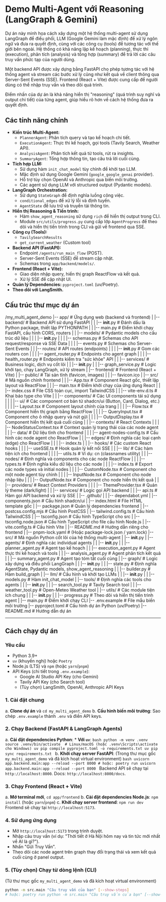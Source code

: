 # Demo Multi-Agent với Reasoning (LangGraph & Gemini)

Dự án này minh họa cách xây dựng một hệ thống multi-agent sử dụng LangGraph để điều phối, LLM (Google Gemini làm mặc định) để xử lý ngôn ngữ và đưa ra quyết định, cùng với các công cụ (tools) để tương tác với thế giới bên ngoài. Hệ thống có khả năng lập kế hoạch (planning), thực thi (execution), phân tích (analysis) và tổng hợp (summary) để trả lời các câu truy vấn phức tạp của người dùng.

Một backend API được xây dựng bằng FastAPI cho phép tương tác với hệ thống agent và stream các bước xử lý cũng như kết quả về client thông qua Server-Sent Events (SSE). Frontend (React + Vite) được cung cấp để người dùng có thể nhập truy vấn và theo dõi quá trình.

Điểm nhấn của dự án là khả năng hiển thị "reasoning" (quá trình suy nghĩ và output chi tiết) của từng agent, giúp hiểu rõ hơn về cách hệ thống đưa ra quyết định.

## Các tính năng chính

* **Kiến trúc Multi-Agent:**
    * `PlannerAgent`: Phân tích query và tạo kế hoạch chi tiết.
    * `ExecutionAgent`: Thực thi kế hoạch, gọi tools (Tavily Search, Weather API).
    * `AnalysisAgent`: Phân tích kết quả từ tools, rút ra insights.
    * `SummaryAgent`: Tổng hợp thông tin, tạo câu trả lời cuối cùng.
* **Tích hợp LLM:**
    * Sử dụng hàm `init_chat_model` tùy chỉnh để khởi tạo LLM.
    * Mặc định sử dụng Google Gemini (`google_google_genai` provider).
    * Hỗ trợ tùy chọn OpenAI và Anthropic qua biến môi trường.
    * Các agent sử dụng LLM với structured output (Pydantic models).
* **LangGraph Orchestration:**
    * Sử dụng `StateGraph` để định nghĩa luồng công việc.
    * `conditional_edges` để xử lý lỗi và định tuyến.
    * `AgentState` để lưu trữ và truyền tải thông tin.
* **Hiển thị Reasoning & Tiến trình:**
    * Hàm `show_agent_reasoning` sử dụng `rich` để hiển thị output trong CLI.
    * Module `src/utils/progress.py` cung cấp lớp `AgentProgress` để theo dõi và hiển thị tiến trình trong CLI và gửi về frontend qua SSE.
* **Công cụ (Tools):**
    * `TavilySearchResults`
    * `get_current_weather` (Custom tool)
* **Backend API (FastAPI):**
    * Endpoint `/agents/run_main_flow` (POST).
    * Server-Sent Events (SSE) để stream cập nhật.
    * Schemas trong `app/backend/models/`.
* **Frontend (React + Vite):**
    * Giao diện nhập query, hiển thị graph ReactFlow và kết quả.
    * Xử lý SSE để cập nhật UI.
* **Quản lý Dependencies:** `pyproject.toml` (uv/Poetry).
* **Theo dõi với LangSmith.**

## Cấu trúc thư mục dự án

/my_multi_agent_demo
|-- app/                                # Ứng dụng web (backend và frontend)
|   |-- backend/                        # Backend API sử dụng FastAPI
|   |   |-- __init__.py                 # Đánh dấu là Python package, thiết lập PYTHONPATH
|   |   |-- main.py                     # Điểm khởi chạy FastAPI, cấu hình CORS, routers
|   |   |-- models/                     # Pydantic models cho cấu trúc dữ liệu
|   |   |   |-- __init__.py
|   |   |   |-- schemas.py              # Schemas cho API request/response và SSE Data
|   |   |   |-- events.py               # Schemas cho Server-Sent Events
|   |   |-- routes/                     # API routes (endpoints)
|   |   |   |-- __init__.py             # Gom các routers con
|   |   |   |-- agent_router.py         # Endpoints cho agent graph
|   |   |   |-- health_router.py        # Endpoints kiểm tra "sức khỏe" API
|   |   |-- services/                   # Business logic, dịch vụ cốt lõi
|   |       |-- __init__.py
|   |       |-- graph_service.py        # Logic khởi tạo, chạy LangGraph, xử lý stream
|   |-- frontend/                       # Frontend (React + Vite)
|       |-- public/                     # Tài sản tĩnh (favicon, images)
|       |   |-- favicon.ico
|       |-- src/                        # Mã nguồn chính frontend
|       |   |-- App.tsx                 # Component React gốc, thiết lập layout và ReactFlow
|       |   |-- main.tsx                # Điểm khởi chạy của ứng dụng React
|       |   |-- index.css               # File CSS toàn cục, import TailwindCSS
|       |   |-- vite-env.d.ts           # Khai báo type cho Vite
|       |   |-- components/             # Các UI components tái sử dụng
|       |   |   |-- ui/                 # Các component cơ bản từ shadcn/ui (Button, Card, Dialog, etc.)
|       |   |   |-- Layout.tsx          # Component layout chính của trang
|       |   |   |-- Flow.tsx              # Component hiển thị graph bằng ReactFlow
|       |   |   |-- QueryInput.tsx        # Component cho ô nhập query và nút gửi
|       |   |   |-- OutputDisplay.tsx     # Component hiển thị kết quả cuối cùng
|       |   |-- contexts/               # React Contexts
|       |   |   |-- NodeStatusContext.tsx # Context quản lý trạng thái của các node agent
|       |   |-- data/                   # Dữ liệu tĩnh cho frontend
|       |   |   |-- agent-nodes-config.ts # Cấu hình các node agent cho ReactFlow
|       |   |-- edges/                  # Định nghĩa các loại cạnh (edge) cho ReactFlow
|       |   |   |-- index.ts
|       |   |-- hooks/                  # Các custom React hooks
|       |   |   |-- useSSE.ts           # Hook quản lý kết nối SSE
|       |   |-- lib/                    # Các hàm tiện ích cho frontend
|       |   |   |-- utils.ts            # Ví dụ: cn (classnames utility)
|       |   |-- nodes/                  # Định nghĩa và components cho các node ReactFlow
|       |   |   |-- types.ts            # Định nghĩa kiểu dữ liệu cho các node
|       |   |   |-- index.ts            # Export các node types và initial nodes
|       |   |   |-- CustomNode.tsx      # Component cho một node agent tùy chỉnh
|       |   |   |-- InputNode.tsx       # Component cho node nhập liệu
|       |   |   |-- OutputNode.tsx      # Component cho node hiển thị kết quả
|       |   |-- providers/              # React Context Providers
|       |   |   |-- ThemeProvider.tsx   # Quản lý theme (dark/light)
|       |   |-- services/               # Logic gọi API backend
|       |       |-- api.ts              # Hàm gọi API backend và xử lý SSE
|       |-- .github/
|       |   |-- dependabot.yml
|       |-- components.json             # Cấu hình shadcn/ui
|       |-- index.html                  # File HTML template gốc
|       |-- package.json                # Quản lý dependencies frontend
|       |-- postcss.config.mjs          # Cấu hình PostCSS
|       |-- tailwind.config.ts          # Cấu hình TailwindCSS
|       |-- tsconfig.json               # Cấu hình TypeScript cho src
|       |-- tsconfig.node.json          # Cấu hình TypeScript cho file cấu hình Node.js
|       |-- vite.config.ts              # Cấu hình Vite
|       |-- README.md                   # Hướng dẫn riêng cho frontend
|       |-- pnpm-lock.yaml              # (Hoặc package-lock.json / yarn.lock)
|-- src/                                # Mã nguồn Python cốt lõi của hệ thống multi-agent
|   |-- __init__.py
|   |-- agents/                       # Định nghĩa các individual agents
|   |   |-- __init__.py
|   |   |-- planner_agent.py          # Agent tạo kế hoạch
|   |   |-- execution_agent.py        # Agent thực thi kế hoạch và tools
|   |   |-- analysis_agent.py         # Agent phân tích kết quả
|   |   |-- summary_agent.py          # Agent tạo tóm tắt cuối cùng
|   |-- graph/                        # Logic xây dựng và điều phối LangGraph
|   |   |-- __init__.py
|   |   |-- state.py                  # Định nghĩa AgentState, Pydantic models, show_agent_reasoning
|   |   |-- builder.py                # Hàm build_graph
|   |-- llm/                          # Cấu hình và khởi tạo LLMs
|   |   |-- __init__.py
|   |   |-- models.py                 # Hàm init_chat_model
|   |-- tools/                        # Định nghĩa các tools cho agents
|   |   |-- __init__.py
|   |   |-- search_tool.py            # Tavily Search tool
|   |   |-- weather_tool.py           # Open-Meteo Weather tool
|   |-- utils/                        # Các module tiện ích chung
|   |   |-- __init__.py
|   |   |-- progress.py               # Theo dõi và hiển thị tiến trình agent
|   |-- main.py                       # Điểm khởi chạy CLI
|-- .env.example                      # File mẫu biến môi trường
|-- pyproject.toml                    # Cấu hình dự án Python (uv/Poetry)
|-- README.md                         # Hướng dẫn dự án



-----
## Cách chạy dự án

### Yêu cầu

* Python 3.9+
* `uv` (khuyến nghị) hoặc `Poetry`
* Node.js (LTS) và `npm` (hoặc `yarn`/`pnpm`)
* API Keys (chi tiết trong `.env.example`):
    * Google AI Studio API Key (cho Gemini)
    * Tavily API Key (cho Search tool)
    * (Tùy chọn) LangSmith, OpenAI, Anthropic API Keys

### 1. Cài đặt chung

a.  **Clone dự án** và `cd my_multi_agent_demo`
b.  **Cấu hình biến môi trường**: Sao chép `.env.example` thành `.env` và điền API keys.

### 2. Chạy Backend (FastAPI & LangGraph Agents)

a.  **Cài đặt dependencies Python**:
    * **Với `uv`**:
        ```bash
        python -m venv .venv
        source .venv/bin/activate  # Linux/macOS (hoặc .venv\Scripts\activate cho Windows)
        uv pip compile pyproject.toml -o requirements.txt
        uv pip sync requirements.txt
        ```
b.  **Khởi chạy server FastAPI**:
    (Trong thư mục gốc `my_multi_agent_demo` và đã kích hoạt virtual environment)
    ```bash
    uvicorn app.backend.main:app --reload --port 8000
    # hoặc: poetry run uvicorn app.backend.main:app --reload --port 8000
    ```
    Backend API sẽ chạy tại `http://localhost:8000`. Docs: `http://localhost:8000/docs`.

### 3. Chạy Frontend (React + Vite)

a.  **Mở terminal mới**, `cd app/frontend`
b.  **Cài đặt dependencies Node.js**: `npm install` (hoặc `yarn`/`pnpm`)
c.  **Khởi chạy server frontend**: `npm run dev`
    Frontend sẽ chạy tại `http://localhost:5173`.

### 4. Sử dụng ứng dụng

* Mở `http://localhost:5173` trong trình duyệt.
* Nhập câu truy vấn (ví dụ: "Thời tiết ở Hà Nội hôm nay và tin tức mới nhất về AI là gì?").
* Nhấn "Gửi Truy Vấn".
* Theo dõi các node agent trên graph thay đổi trạng thái và xem kết quả cuối cùng ở panel output.

### 5. (Tùy chọn) Chạy từ dòng lệnh (CLI)

(Từ thư mục gốc `my_multi_agent_demo` và đã kích hoạt virtual environment)
```bash
python -m src.main "Câu truy vấn của bạn" [--show-steps]
# hoặc: poetry run python -m src.main "Câu truy vấn của bạn" [--show-steps]

